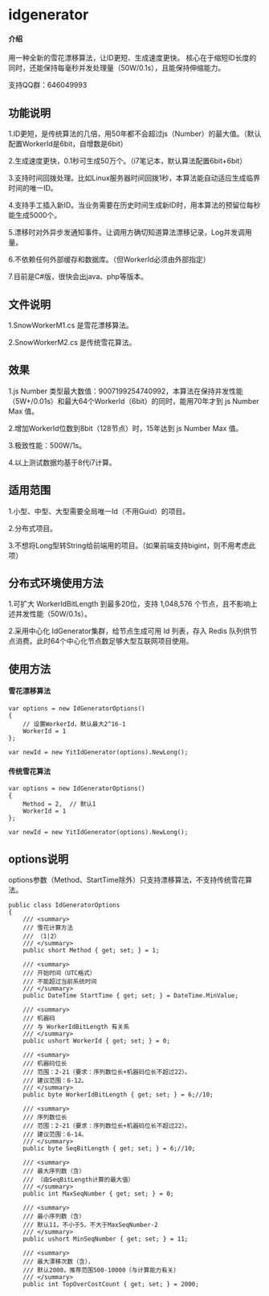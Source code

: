# idgenerator

#### 介绍
用一种全新的雪花漂移算法，让ID更短、生成速度更快。
核心在于缩短ID长度的同时，还能保持每毫秒并发处理量（50W/0.1s），且能保持伸缩能力。

支持QQ群：646049993


## 功能说明

1.ID更短，是传统算法的几倍，用50年都不会超过js（Number）的最大值。（默认配置WorkerId是6bit，自增数是6bit）

2.生成速度更快，0.1秒可生成50万个。（i7笔记本，默认算法配置6bit+6bit）

3.支持时间回拨处理。比如Linux服务器时间回拨1秒，本算法能自动适应生成临界时间的唯一ID。

4.支持手工插入新ID。当业务需要在历史时间生成新ID时，用本算法的预留位每秒能生成5000个。

5.漂移时对外异步发通知事件。让调用方确切知道算法漂移记录，Log并发调用量。

6.不依赖任何外部缓存和数据库。（但WorkerId必须由外部指定）

7.目前是C#版，很快会出java、php等版本。


## 文件说明

1.SnowWorkerM1.cs 是雪花漂移算法。

2.SnowWorkerM2.cs 是传统雪花算法。


## 效果

1.js Number 类型最大数值：9007199254740992，本算法在保持并发性能（5W+/0.01s）和最大64个WorkerId（6bit）的同时，能用70年才到 js Number Max 值。

2.增加WorkerId位数到8bit（128节点）时，15年达到 js Number Max 值。

3.极致性能：500W/1s。

4.以上测试数据均基于8代i7计算。


## 适用范围

1.小型、中型、大型需要全局唯一Id（不用Guid）的项目。

2.分布式项目。

3.不想将Long型转String给前端用的项目。（如果前端支持bigint，则不用考虑此项）


##  分布式环境使用方法

1.可扩大 WorkerIdBitLength 到最多20位，支持 1,048,576 个节点，且不影响上述并发性能（50W/0.1s）。

2.采用中心化 IdGenerator集群，给节点生成可用 Id 列表，存入 Redis 队列供节点消费。此时64个中心化节点数足够大型互联网项目使用。

## 使用方法

#### 雪花漂移算法
```
var options = new IdGeneratorOptions()
{
	// 设置WorkerId，默认最大2^16-1
	WorkerId = 1
};

var newId = new YitIdGenerator(options).NewLong();
```

#### 传统雪花算法
```
var options = new IdGeneratorOptions()
{
	Method = 2,  // 默认1
	WorkerId = 1
};

var newId = new YitIdGenerator(options).NewLong();
```

## options说明
options参数（Method、StartTime除外）只支持漂移算法，不支持传统雪花算法。

```
public class IdGeneratorOptions
{
    /// <summary>
    /// 雪花计算方法
    /// （1|2）
    /// </summary>
    public short Method { get; set; } = 1;

    /// <summary>
    /// 开始时间（UTC格式）
    /// 不能超过当前系统时间
    /// </summary>
    public DateTime StartTime { get; set; } = DateTime.MinValue;

    /// <summary>
    /// 机器码
    /// 与 WorkerIdBitLength 有关系
    /// </summary>
    public ushort WorkerId { get; set; } = 0;

    /// <summary>
    /// 机器码位长
    /// 范围：2-21（要求：序列数位长+机器码位长不超过22）。
    /// 建议范围：6-12。
    /// </summary>
    public byte WorkerIdBitLength { get; set; } = 6;//10;

    /// <summary>
    /// 序列数位长
    /// 范围：2-21（要求：序列数位长+机器码位长不超过22）。
    /// 建议范围：6-14。
    /// </summary>
    public byte SeqBitLength { get; set; } = 6;//10;

    /// <summary>
    /// 最大序列数（含）
    /// （由SeqBitLength计算的最大值）
    /// </summary>
    public int MaxSeqNumber { get; set; } = 0;

    /// <summary>
    /// 最小序列数（含）
    /// 默认11，不小于5，不大于MaxSeqNumber-2
    /// </summary>
    public ushort MinSeqNumber { get; set; } = 11;

    /// <summary>
    /// 最大漂移次数（含），
    /// 默认2000，推荐范围500-10000（与计算能力有关）
    /// </summary>
    public int TopOverCostCount { get; set; } = 2000;
```
